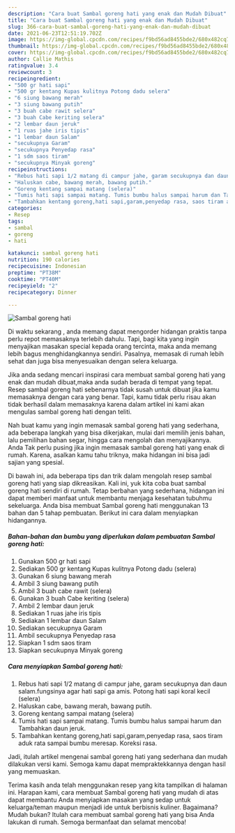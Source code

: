 ```yaml
---
description: "Cara buat Sambal goreng hati yang enak dan Mudah Dibuat"
title: "Cara buat Sambal goreng hati yang enak dan Mudah Dibuat"
slug: 366-cara-buat-sambal-goreng-hati-yang-enak-dan-mudah-dibuat
date: 2021-06-23T12:51:19.702Z
image: https://img-global.cpcdn.com/recipes/f9bd56ad8455bde2/680x482cq70/sambal-goreng-hati-foto-resep-utama.jpg
thumbnail: https://img-global.cpcdn.com/recipes/f9bd56ad8455bde2/680x482cq70/sambal-goreng-hati-foto-resep-utama.jpg
cover: https://img-global.cpcdn.com/recipes/f9bd56ad8455bde2/680x482cq70/sambal-goreng-hati-foto-resep-utama.jpg
author: Callie Mathis
ratingvalue: 3.4
reviewcount: 3
recipeingredient:
- "500 gr hati sapi"
- "500 gr kentang Kupas kulitnya Potong dadu selera"
- "6 siung bawang merah"
- "3 siung bawang putih"
- "3 buah cabe rawit selera"
- "3 buah Cabe keriting selera"
- "2 lembar daun jeruk"
- "1 ruas jahe iris tipis"
- "1 lembar daun Salam"
- "secukupnya Garam"
- "secukupnya Penyedap rasa"
- "1 sdm saos tiram"
- "secukupnya Minyak goreng"
recipeinstructions:
- "Rebus hati sapi 1/2 matang di campur jahe, garam secukupnya dan daun salam.fungsinya agar hati sapi ga amis. Potong hati sapi koral kecil (selera)"
- "Haluskan cabe, bawang merah, bawang putih."
- "Goreng kentang sampai matang (selera)"
- "Tumis hati sapi sampai matang. Tumis bumbu halus sampai harum dan Tambahkan daun jeruk."
- "Tambahkan kentang goreng,hati sapi,garam,penyedap rasa, saos tiram aduk rata sampai bumbu meresap. Koreksi rasa."
categories:
- Resep
tags:
- sambal
- goreng
- hati

katakunci: sambal goreng hati 
nutrition: 190 calories
recipecuisine: Indonesian
preptime: "PT38M"
cooktime: "PT40M"
recipeyield: "2"
recipecategory: Dinner

---
```



![Sambal goreng hati](https://img-global.cpcdn.com/recipes/f9bd56ad8455bde2/680x482cq70/sambal-goreng-hati-foto-resep-utama.jpg)

Di waktu  sekarang , anda memang dapat mengorder hidangan praktis tanpa perlu repot memasaknya terlebih dahulu. Tapi, bagi kita yang ingin menyajikan masakan special kepada orang tercinta, maka anda memang lebih bagus menghidangkannya sendiri. Pasalnya, memasak di rumah lebih sehat dan juga bisa menyesuaikan dengan selera keluarga.

Jika anda sedang mencari inspirasi cara membuat sambal goreng hati yang enak dan mudah dibuat,maka anda sudah berada di tempat yang tepat. Resep sambal goreng hati  sebenarnya tidak susah untuk dibuat jika kamu memasaknya dengan cara yang benar. Tapi, kamu tidak perlu risau akan tidak berhasil dalam memasaknya 
karena dalam artikel ini kami akan mengulas sambal goreng hati dengan teliti.  



Nah buat kamu yang ingin memasak sambal goreng hati yang sederhana, ada beberapa langkah yang bisa dikerjakan, mulai dari memilih jenis bahan, lalu pemilihan bahan segar, hingga cara mengolah dan menyajikannya. Anda Tak perlu pusing jika ingin memasak sambal goreng hati yang enak di rumah. Karena, asalkan kamu  tahu triknya, maka hidangan ini bisa jadi sajian yang spesial.

Di bawah ini, ada beberapa tips dan trik dalam mengolah resep sambal goreng hati yang siap dikreasikan. Kali ini, yuk kita coba buat sambal goreng hati sendiri di rumah. Tetap berbahan yang sederhana, hidangan ini dapat memberi manfaat untuk membantu menjaga kesehatan tubuhmu sekeluarga. Anda bisa membuat Sambal goreng hati menggunakan 13 bahan dan 5 tahap pembuatan. Berikut ini cara dalam menyiapkan hidangannya.

<!--inarticleads1-->

##### Bahan-bahan dan bumbu yang diperlukan dalam pembuatan Sambal goreng hati:

1. Gunakan 500 gr hati sapi
1. Sediakan 500 gr kentang Kupas kulitnya Potong dadu (selera)
1. Gunakan 6 siung bawang merah
1. Ambil 3 siung bawang putih
1. Ambil 3 buah cabe rawit (selera)
1. Gunakan 3 buah Cabe keriting (selera)
1. Ambil 2 lembar daun jeruk
1. Sediakan 1 ruas jahe iris tipis
1. Sediakan 1 lembar daun Salam
1. Sediakan secukupnya Garam
1. Ambil secukupnya Penyedap rasa
1. Siapkan 1 sdm saos tiram
1. Siapkan secukupnya Minyak goreng




<!--inarticleads2-->

##### Cara menyiapkan Sambal goreng hati:

1. Rebus hati sapi 1/2 matang di campur jahe, garam secukupnya dan daun salam.fungsinya agar hati sapi ga amis. Potong hati sapi koral kecil (selera)
1. Haluskan cabe, bawang merah, bawang putih.
1. Goreng kentang sampai matang (selera)
1. Tumis hati sapi sampai matang. Tumis bumbu halus sampai harum dan Tambahkan daun jeruk.
1. Tambahkan kentang goreng,hati sapi,garam,penyedap rasa, saos tiram aduk rata sampai bumbu meresap. Koreksi rasa.




Jadi, itulah artikel mengenai  sambal goreng hati  yang sederhana dan mudah dilakukan versi kami. Semoga kamu dapat mempraktekkannya dengan hasil yang memuaskan. 

Terima kasih anda telah menggunakan resep yang kita tampilkan di halaman ini. Harapan kami, cara membuat  Sambal goreng hati yang mudah di atas dapat membantu Anda menyiapkan masakan yang sedap untuk keluarga/teman maupun menjadi ide untuk berbisnis kuliner. Bagaimana? Mudah bukan? Itulah cara membuat sambal goreng hati yang bisa Anda lakukan di rumah. Semoga bermanfaat dan selamat mencoba!

